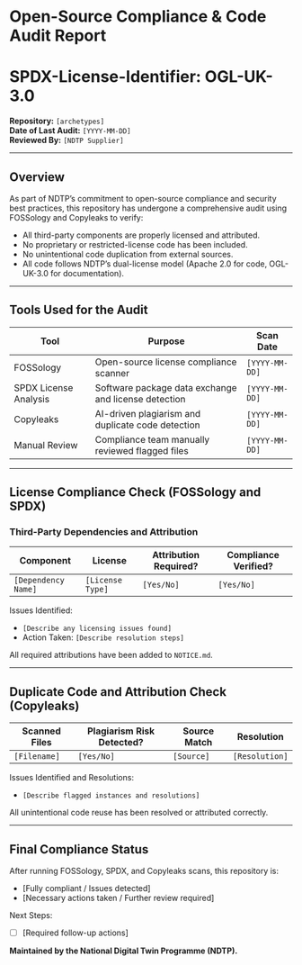 # Open-Source Compliance & Code Audit Report 
# SPDX-License-Identifier: OGL-UK-3.0 

**Repository:** `[archetypes]`   
**Date of Last Audit:** `[YYYY-MM-DD]`   
**Reviewed By:** `[NDTP Supplier]`   

---

 ## Overview 
 As part of NDTP’s commitment to open-source compliance and security best practices, this repository has undergone a comprehensive audit using FOSSology and Copyleaks to verify: 

 - All third-party components are properly licensed and attributed. 
 - No proprietary or restricted-license code has been included. 
 - No unintentional code duplication from external sources. 
 - All code follows NDTP’s dual-license model (Apache 2.0 for code, OGL-UK-3.0 for documentation). 

 ---

 ## Tools Used for the Audit 

 | Tool | Purpose | Scan Date |
 |------|---------|----------|
 | FOSSology | Open-source license compliance scanner | `[YYYY-MM-DD]` |
 | SPDX License Analysis | Software package data exchange and license detection | `[YYYY-MM-DD]` |
 | Copyleaks | AI-driven plagiarism and duplicate code detection | `[YYYY-MM-DD]` |
 | Manual Review | Compliance team manually reviewed flagged files | `[YYYY-MM-DD]` |

 ---

 ## License Compliance Check (FOSSology and SPDX) 

 ### Third-Party Dependencies and Attribution 

 | Component | License | Attribution Required? | Compliance Verified? |
 |-----------|---------|----------------------|----------------------|
 | `[Dependency Name]` | `[License Type]` | `[Yes/No]` | `[Yes/No]` |

 Issues Identified: 
 - `[Describe any licensing issues found]` 
 - Action Taken: `[Describe resolution steps]` 

 All required attributions have been added to `NOTICE.md`. 

 ---

 ## Duplicate Code and Attribution Check (Copyleaks) 

 | Scanned Files | Plagiarism Risk Detected? | Source Match | Resolution |
 |--------------|-------------------------|-------------|-----------|
 | `[Filename]` | `[Yes/No]` | `[Source]` | `[Resolution]` |

 Issues Identified and Resolutions: 
 - `[Describe flagged instances and resolutions]` 

 All unintentional code reuse has been resolved or attributed correctly. 

 ---

 ## Final Compliance Status 

 After running FOSSology, SPDX, and Copyleaks scans, this repository is: 

 - [Fully compliant / Issues detected] 
 - [Necessary actions taken / Further review required] 

 Next Steps: 
 - [ ] [Required follow-up actions] 

**Maintained by the National Digital Twin Programme (NDTP).** 

